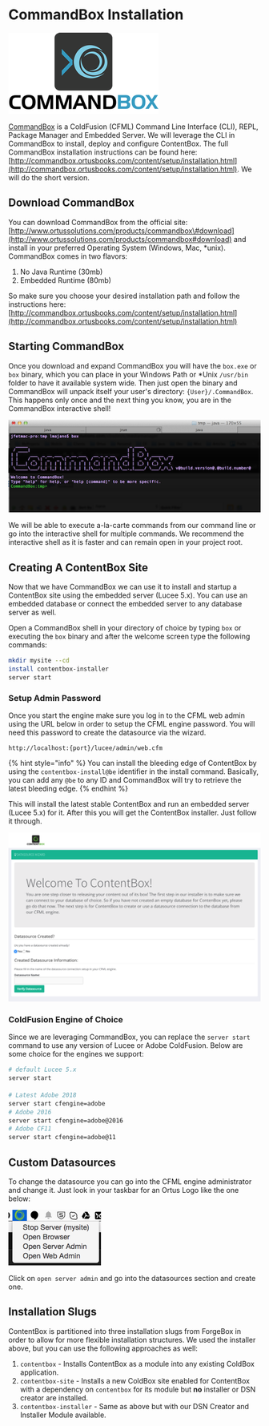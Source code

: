 # CommandBox Installation

![CommandBox CLI](../../.gitbook/assets/commandboxlogo.png)

[CommandBox](http://www.ortussolutions.com/products/commandbox) is a ColdFusion \(CFML\) Command Line Interface \(CLI\), REPL, Package Manager and Embedded Server. We will leverage the CLI in CommandBox to install, deploy and configure ContentBox. The full CommandBox installation instructions can be found here: [http://commandbox.ortusbooks.com/content/setup/installation.html](http://commandbox.ortusbooks.com/content/setup/installation.html). We will do the short version.

## Download CommandBox

You can download CommandBox from the official site: [http://www.ortussolutions.com/products/commandbox\#download](http://www.ortussolutions.com/products/commandbox#download) and install in your preferred Operating System \(Windows, Mac, \*unix\). CommandBox comes in two flavors:

1. No Java Runtime \(30mb\)
2. Embedded Runtime \(80mb\)

So make sure you choose your desired installation path and follow the instructions here: [http://commandbox.ortusbooks.com/content/setup/installation.html](http://commandbox.ortusbooks.com/content/setup/installation.html)

## Starting CommandBox

Once you download and expand CommandBox you will have the `box.exe` or `box` binary, which you can place in your Windows Path or \*Unix `/usr/bin` folder to have it available system wide. Then just open the binary and CommandBox will unpack itself your user's directory: `{User}/.CommandBox`. This happens only once and the next thing you know, you are in the CommandBox interactive shell!

![](../../.gitbook/assets/commandbox-terminal.png)

We will be able to execute a-la-carte commands from our command line or go into the interactive shell for multiple commands. We recommend the interactive shell as it is faster and can remain open in your project root.

## Creating A ContentBox Site

Now that we have CommandBox we can use it to install and startup a ContentBox site using the embedded server \(Lucee 5.x\). You can use an embedded database or connect the embedded server to any database server as well. 

Open a CommandBox shell in your directory of choice by typing `box` or executing the `box` binary and after the welcome screen type the following commands:

```bash
mkdir mysite --cd
install contentbox-installer
server start
```

### Setup Admin Password

Once you start the engine make sure you log in to the CFML web admin using the URL below in order to setup the CFML engine password. You will need this password to create the datasource via the wizard.

```text
http://localhost:{port}/lucee/admin/web.cfm
```

{% hint style="info" %}
You can install the bleeding edge of ContentBox by using the `contentbox-install@be` identifier in the install command. Basically, you can add any `@be` to any ID and CommandBox will try to retrieve the latest bleeding edge.
{% endhint %}

This will install the latest stable ContentBox and run an embedded server \(Lucee 5.x\) for it. After this you will get the ContentBox installer. Just follow it through.

![](../../.gitbook/assets/datasource_wizard.png)

### ColdFusion Engine of Choice

Since we are leveraging CommandBox, you can replace the `server start` command to use any version of Lucee or Adobe ColdFusion. Below are some choice for the engines we support:

```bash
# default Lucee 5.x
server start

# Latest Adobe 2018
server start cfengine=adobe
# Adobe 2016
server start cfengine=adobe@2016
# Adobe CF11
server start cfengine=adobe@11
```

## Custom Datasources

To change the datasource you can go into the CFML engine administrator and change it. Just look in your taskbar for an Ortus Logo like the one below:

![](../../.gitbook/assets/commandbox_tray.png)

Click on `open server admin` and go into the datasources section and create one.

## Installation Slugs

ContentBox is partitioned into three installation slugs from ForgeBox in order to allow for more flexible installation structures. We used the installer above, but you can use the following approaches as well:

1. `contentbox` - Installs ContentBox as a module into any existing ColdBox application.
2. `contentbox-site` - Installs a new ColdBox site enabled for ContentBox with a dependency on `contentbox` for its module but **no** installer or DSN creator are installed.
3. `contentbox-installer` - Same as above but with our DSN Creator and Installer Module available.

